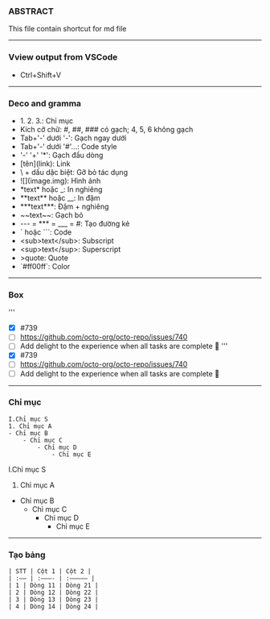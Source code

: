 ### ABSTRACT
This file contain shortcut for md file
___
### Vview output from VSCode

- Ctrl+Shift+V
---
### Deco and gramma
- 1\. 2. 3.:  Chỉ mục
- Kích cỡ chữ: #, ##, ### có gạch; 4, 5, 6 không gạch
- Tab+'-' dưới '-':  Gạch ngay dưới
- Tab+'-' dưới '#'...:  Code style
- '-' '+' '*': Gạch đầu dòng
- [tên]\(link): Link
- \ + dấu dặc biệt: Gỡ bỏ tác dụng
- ![]\(image.img): Hình ảnh
- \*text* hoặc \_: In nghiêng
- \*\*text** hoặc \__: In đậm
- \*\*\*text***: Đậm + nghiêng
- \~~text~~: Gạch bỏ
- \--- = \*** = \___ = #: Tạo đường kẻ
- \` hoặc \```: Code
- \<sub>text\</sub>: Subscript
- \<sup>text\</sup>: Superscript
- \>quote: Quote
- \`#ff00ff`: Color
---
### Box
'''
- [x] #739
- [ ] https://github.com/octo-org/octo-repo/issues/740
- [ ] Add delight to the experience when all tasks are complete :tada:
'''
- [x] #739
- [ ] https://github.com/octo-org/octo-repo/issues/740
- [ ] Add delight to the experience when all tasks are complete :tada:
---
### Chỉ mục
```
I.Chỉ mục S
1. Chỉ mục A
- Chỉ mục B
    - Chỉ mục C
        - Chỉ mục D
            - Chỉ mục E
```
I.Chỉ mục S
1. Chỉ mục A
- Chỉ mục B
    - Chỉ mục C
        - Chỉ mục D
            - Chỉ mục E
---
### Tạo bảng
```
| STT | Cột 1 | Cột 2 |
| :—– | :———- | :————– |
| 1 | Dòng 11 | Dòng 21 |
| 2 | Dòng 12 | Dòng 22 |
| 3 | Dòng 13 | Dòng 23 |
| 4 | Dòng 14 | Dòng 24 |
```


